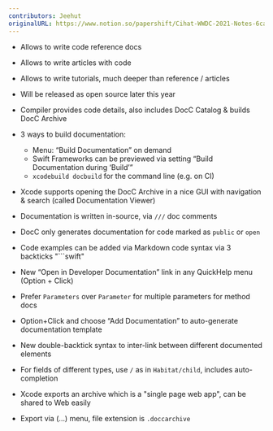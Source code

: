 ```yaml
---
contributors: Jeehut
originalURL: https://www.notion.so/papershift/Cihat-WWDC-2021-Notes-6cae8d046c17426f8dafddc00abdae29
---
```


- Allows to write code reference docs
- Allows to write articles with code
- Allows to write tutorials, much deeper than reference / articles
- Will be released as open source later this year
- Compiler provides code details, also includes DocC Catalog & builds DocC Archive
- 3 ways to build documentation:
    - Menu: “Build Documentation” on demand
    - Swift Frameworks can be previewed via setting “Build Documentation during ‘Build’”
    - `xcodebuild docbuild` for the command line (e.g. on CI)

- Xcode supports opening the DocC Archive in a nice GUI with navigation & search (called Documentation Viewer)
- Documentation is written in-source, via `///` doc comments
- DocC only generates documentation for code marked as `public` or `open`
- Code examples can be added via Markdown code syntax via 3 backticks "\`\`\`swift"
- New “Open in Developer Documentation” link in any QuickHelp menu (Option + Click)
- Prefer `Parameters` over `Parameter` for multiple parameters for method docs
- Option+Click and choose “Add Documentation” to auto-generate documentation template
- New double-backtick syntax to inter-link between different documented elements
- For fields of different types, use `/` as in `Habitat/child`, includes auto-completion
- Xcode exports an archive which is a "single page web app", can be shared to Web easily
- Export via (…) menu, file extension is `.doccarchive`
